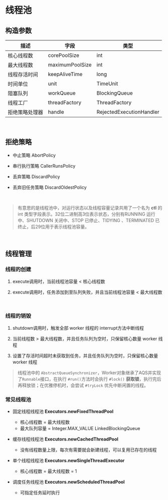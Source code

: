 线程池
======

构造参数
--------

| 描述           | 字段            | 类型                     |
|----------------|-----------------|--------------------------|
| 核心线程数     | corePoolSize    | int                      |
| 最大线程数     | maximumPoolSize | int                      |
| 线程存活时间   | keepAliveTime   | long                     |
| 时间单位       | unit            | TimeUnit                 |
| 阻塞队列       | workQueue       | BlockingQueue            |
| 线程工厂       | threadFactory   | ThreadFactory            |
| 拒绝策略处理器 | handle          | RejectedExecutionHandler |

 

拒绝策略
--------

-   中止策略 AbortPolicy

-   串行执行策略 CallerRunsPolicy

-   丢弃策略 DiscardPolicy

-   丢弃旧任务策略 DiscardOldestPolicy

 

>   有意思的是线程池中，对运行状态以及线程容量记录共用了一个名为 **ctl** 的 int
>   类型字段表示。32位二进制高3位表示状态，分别有RUNNING 运行中、SHUTDOWN
>   关闭中、STOP 已停止、TIDYING 、TERMINATED 已终止，后29位用于表示线程池容量。

 

线程管理
--------

### 线程的创建

1.  execute调用时，当前线程池容量 < 核心线程数

2.  execute调用时，任务添加到至队列失败，并且当前线程池容量 < 最大线程数

 

### 线程的销毁

1.  shutdown调用时，触发全部 worker 线程的 interrupt方法中断线程

2.  当前线程数 > 最大线程数，并且任务队列为空时，只保留核心数量 worker 线程

3.  设置了存活时间超时未获取到任务，并且任务队列为空时，只保留核心数量 worker
    线程
 

>   线程池中的
>   `AbstractQueueSynchronizer`，Worker对象继承了AQS并实现了`Runnable`接口，在执行
>   `#run()`方法时会执行 `#lock()`
>   **获取锁**，执行完后再释放锁；在优雅停机时，会尝试 `#tryLock`
>   优先中断闲置的线程。


### 常见线程池
* 固定线程线程池 **Executors.newFixedThreadPool**
	- 核心线程数 = 最大线程数 
	- 最大队列容量 = Integer.MAX_VALUE LinkedBlockingQueue 


* 缓存线程线程池 **Executors.newCachedThreadPool**
	- 没有线程数量上限，每次有需要就会新建线程，可以复用已存在的线程


* 单个线程线程池 **Executors.newSingleThreadExecutor**
	- 核心线程数 = 最大线程数 = 1

* 调度任务线程池 **Executors.newScheduledThreadPool**
	- 可指定任务延时执行